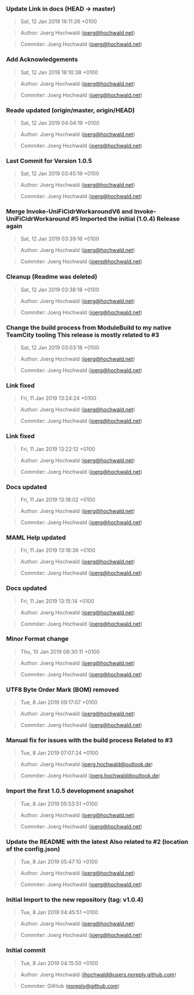 ###  Update Link in docs (HEAD -> master)
>Sat, 12 Jan 2019 18:11:26 +0100

>Author: Joerg Hochwald (joerg@hochwald.net)

>Commiter: Joerg Hochwald (joerg@hochwald.net)




### Add Acknowledgements
>Sat, 12 Jan 2019 18:10:38 +0100

>Author: Joerg Hochwald (joerg@hochwald.net)

>Commiter: Joerg Hochwald (joerg@hochwald.net)




### Reade updated (origin/master, origin/HEAD)
>Sat, 12 Jan 2019 04:04:19 +0100

>Author: Joerg Hochwald (joerg@hochwald.net)

>Commiter: Joerg Hochwald (joerg@hochwald.net)




### Last Commit for Version 1.0.5
>Sat, 12 Jan 2019 03:45:19 +0100

>Author: Joerg Hochwald (joerg@hochwald.net)

>Commiter: Joerg Hochwald (joerg@hochwald.net)




### Merge Invoke-UniFiCidrWorkaroundV6 and Invoke-UniFiCidrWorkaround #5 Imported the initial (1.0.4) Release again
>Sat, 12 Jan 2019 03:39:16 +0100

>Author: Joerg Hochwald (joerg@hochwald.net)

>Commiter: Joerg Hochwald (joerg@hochwald.net)




### Cleanup (Readme was deleted)
>Sat, 12 Jan 2019 03:38:18 +0100

>Author: Joerg Hochwald (joerg@hochwald.net)

>Commiter: Joerg Hochwald (joerg@hochwald.net)




### Change the build process from ModuleBuild to my native TeamCity tooling This release is mostly related to #3
>Sat, 12 Jan 2019 03:03:18 +0100

>Author: Joerg Hochwald (joerg@hochwald.net)

>Commiter: Joerg Hochwald (joerg@hochwald.net)




### Link fixed
>Fri, 11 Jan 2019 13:24:24 +0100

>Author: Joerg Hochwald (joerg@hochwald.net)

>Commiter: Joerg Hochwald (joerg@hochwald.net)




### Link fixed
>Fri, 11 Jan 2019 13:22:12 +0100

>Author: Joerg Hochwald (joerg@hochwald.net)

>Commiter: Joerg Hochwald (joerg@hochwald.net)




### Docs updated
>Fri, 11 Jan 2019 13:18:02 +0100

>Author: Joerg Hochwald (joerg@hochwald.net)

>Commiter: Joerg Hochwald (joerg@hochwald.net)




### MAML Help updated
>Fri, 11 Jan 2019 13:16:36 +0100

>Author: Joerg Hochwald (joerg@hochwald.net)

>Commiter: Joerg Hochwald (joerg@hochwald.net)




### Docs updated
>Fri, 11 Jan 2019 13:15:14 +0100

>Author: Joerg Hochwald (joerg@hochwald.net)

>Commiter: Joerg Hochwald (joerg@hochwald.net)




### Minor Format change
>Thu, 10 Jan 2019 06:30:11 +0100

>Author: Joerg Hochwald (joerg@hochwald.net)

>Commiter: Joerg Hochwald (joerg@hochwald.net)




### UTF8 Byte Order Mark (BOM) removed
>Tue, 8 Jan 2019 09:17:07 +0100

>Author: Joerg Hochwald (joerg@hochwald.net)

>Commiter: Joerg Hochwald (joerg@hochwald.net)




### Manual fix for issues with the build process Related to #3
>Tue, 8 Jan 2019 07:07:24 +0100

>Author: Joerg Hochwald (joerg.hochwald@outlook.de)

>Commiter: Joerg Hochwald (joerg.hochwald@outlook.de)




### Import the first 1.0.5 development snapshot
>Tue, 8 Jan 2019 05:53:51 +0100

>Author: Joerg Hochwald (joerg@hochwald.net)

>Commiter: Joerg Hochwald (joerg@hochwald.net)




### Update the README with the latest Also related to #2 (location of the config.json)
>Tue, 8 Jan 2019 05:47:10 +0100

>Author: Joerg Hochwald (joerg@hochwald.net)

>Commiter: Joerg Hochwald (joerg@hochwald.net)




### Initial Import to the new repository (tag: v1.0.4)
>Tue, 8 Jan 2019 04:45:51 +0100

>Author: Joerg Hochwald (joerg@hochwald.net)

>Commiter: Joerg Hochwald (joerg@hochwald.net)




### Initial commit
>Tue, 8 Jan 2019 04:15:50 +0100

>Author: Joerg Hochwald (jhochwald@users.noreply.github.com)

>Commiter: GitHub (noreply@github.com)




